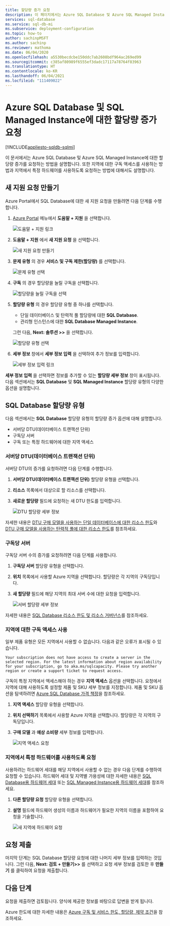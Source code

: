 ```yaml
---
title: 할당량 증가 요청
description: 이 페이지에서는 Azure SQL Database 및 Azure SQL Managed Instance에 대한 할당량을 늘리는 지원 요청을 만드는 방법을 설명합니다.
services: sql-database
ms.service: sql-db-mi
ms.subservice: deployment-configuration
ms.topic: how-to
author: sachinpMSFT
ms.author: sachinp
ms.reviewer: mathoma
ms.date: 06/04/2020
ms.openlocfilehash: a5530becdcbe150ddc7ab2608bdf964ac269ed99
ms.sourcegitcommit: c385af80989f6555ef3dadc17117a78764f83963
ms.translationtype: HT
ms.contentlocale: ko-KR
ms.lasthandoff: 06/04/2021
ms.locfileid: "111409022"
---
```

# <a name="request-quota-increases-for-azure-sql-database-and-sql-managed-instance"></a>Azure SQL Database 및 SQL Managed Instance에 대한 할당량 증가 요청
[!INCLUDE[appliesto-sqldb-sqlmi](../includes/appliesto-sqldb-sqlmi.md)]

이 문서에서는 Azure SQL Database 및 Azure SQL Managed Instance에 대한 할당량 증가를 요청하는 방법을 설명합니다. 또한 지역에 대한 구독 액세스를 사용하는 방법과 지역에서 특정 하드웨어를 사용하도록 요청하는 방법에 대해서도 설명합니다.

## <a name="create-a-new-support-request"></a><a id="newquota"></a> 새 지원 요청 만들기

Azure Portal에서 SQL Database에 대한 새 지원 요청을 만들려면 다음 단계를 수행합니다.

1. [Azure Portal](https://portal.azure.com) 메뉴에서 **도움말 + 지원** 을 선택합니다.

   ![도움말 + 지원 링크](./media/quota-increase-request/help-plus-support.png)

1. **도움말 + 지원** 에서 **새 지원 요청** 을 선택합니다.

    ![새 지원 요청 만들기](./media/quota-increase-request/new-support-request.png)

1. **문제 유형** 의 경우 **서비스 및 구독 제한(할당량)** 를 선택합니다.

   ![문제 유형 선택](./media/quota-increase-request/select-quota-issue-type.png)

1. **구독** 의 경우 할당량을 늘릴 구독을 선택합니다.

   ![할당량을 늘릴 구독을 선택](./media/quota-increase-request/select-subscription-support-request.png)

1. **할당량 유형** 의 경우 할당량 유형 중 하나를 선택합니다.

   - 단일 데이터베이스 및 탄력적 풀 할당량에 대한 **SQL Database**.
   - 관리형 인스턴스에 대한 **SQL Database Managed Instance**.

   그런 다음, **Next: 솔루션 >>** 을 선택합니다.

   ![할당량 유형 선택](./media/quota-increase-request/select-quota-type.png)

1. **세부 정보** 창에서 **세부 정보 입력** 을 선택하여 추가 정보를 입력합니다.

   ![세부 정보 입력 링크](./media/quota-increase-request/provide-details-link.png)

**세부 정보 입력** 을 선택하면 정보를 추가할 수 있는 **할당량 세부 정보** 창이 표시됩니다. 다음 섹션에서는 **SQL Database** 및 **SQL Managed Instance** 할당량 유형의 다양한 옵션을 설명합니다.

## <a name="sql-database-quota-types"></a><a id="sqldbquota"></a>SQL Database 할당량 유형

다음 섹션에서는 **SQL Database** 할당량 유형의 할당량 증가 옵션에 대해 설명합니다.

- 서버당 DTU(데이터베이스 트랜잭션 단위)
- 구독당 서버
- 구독 또는 특정 하드웨어에 대한 지역 액세스

### <a name="database-transaction-units-dtus-per-server"></a>서버당 DTU(데이터베이스 트랜잭션 단위)

서버당 DTU의 증가를 요청하려면 다음 단계를 수행합니다.

1. **서버당 DTU(데이터베이스 트랜잭션 단위)** 할당량 유형을 선택합니다.

1. **리소스** 목록에서 대상으로 할 리소스를 선택합니다.

1. **새로운 할당량** 필드에 요청하는 새 DTU 한도를 입력합니다.

   ![DTU 할당량 세부 정보](./media/quota-increase-request/quota-details-dtus.png)

자세한 내용은 [DTU 구매 모델을 사용하는 단일 데이터베이스에 대한 리소스 한도](resource-limits-dtu-single-databases.md)와 [DTU 구매 모델을 사용하는 탄력적 풀에 대한 리소스 한도](resource-limits-dtu-elastic-pools.md)를 참조하세요.

### <a name="servers-per-subscription"></a>구독당 서버

구독당 서버 수의 증가를 요청하려면 다음 단계를 사용합니다.

1. **구독당 서버** 할당량 유형을 선택합니다.

1. **위치** 목록에서 사용할 Azure 지역을 선택합니다. 할당량은 각 지역의 구독당입니다.

1. **새 할당량** 필드에 해당 지역의 최대 서버 수에 대한 요청을 입력합니다.

   ![서버 할당량 세부 정보](./media/quota-increase-request/quota-details-servers.png)

자세한 내용은 [SQL Database 리소스 한도 및 리소스 거버넌스](resource-limits-logical-server.md)를 참조하세요.

### <a name="enable-subscription-access-to-a-region"></a><a id="region"></a>지역에 대한 구독 액세스 사용

일부 제품 유형은 모든 지역에서 사용할 수 없습니다. 다음과 같은 오류가 표시될 수 있습니다.

`Your subscription does not have access to create a server in the selected region. For the latest information about region availability for your subscription, go to aka.ms/sqlcapacity. Please try another region or create a support ticket to request access.`

구독이 특정 지역에서 액세스해야 하는 경우 **지역 액세스** 옵션을 선택합니다. 요청에서 지역에 대해 사용하도록 설정할 제품 및 SKU 세부 정보를 지정합니다. 제품 및 SKU 옵션을 탐색하려면 [Azure SQL Database 가격 책정](https://azure.microsoft.com/pricing/details/sql-database/single/)을 참조하세요.

1. **지역 액세스** 할당량 유형을 선택합니다.

1. **위치 선택하기** 목록에서 사용할 Azure 지역을 선택합니다. 할당량은 각 지역의 구독당입니다.

1. **구매 모델** 과 **예상 소비량** 세부 정보를 입력합니다.

   ![지역 액세스 요청](./media/quota-increase-request/quota-request.png)

### <a name="request-enabling-specific-hardware-in-a-region"></a>지역에서 특정 하드웨어를 사용하도록 요청

사용하려는 하드웨어 세대를 해당 지역에서 사용할 수 없는 경우 다음 단계를 수행하여 요청할 수 있습니다. 하드웨어 세대 및 지역별 가용성에 대한 자세한 내용은 [SQL Database용 하드웨어 세대](./service-tiers-sql-database-vcore.md#hardware-generations) 또는 [SQL Managed Instance용 하드웨어 세대](../managed-instance/service-tiers-managed-instance-vcore.md#hardware-generations)를 참조하세요.

1. **다른 할당량 요청** 할당량 유형을 선택합니다.

1. **설명** 필드에 하드웨어 생성의 이름과 하드웨어가 필요한 지역의 이름을 포함하여 요청을 기술합니다.

   ![새 지역에 하드웨어 요청](./media/quota-increase-request/hardware-in-new-region.png)

## <a name="submit-your-request"></a>요청 제출

마지막 단계는 SQL Database 할당량 요청에 대한 나머지 세부 정보를 입력하는 것입니다. 그런 다음, **Next: 검토 + 만들기>>** 를 선택하고 요청 세부 정보를 검토한 후 **만들기** 를 클릭하여 요청을 제출합니다.

## <a name="next-steps"></a>다음 단계

요청을 제출하면 검토됩니다. 양식에 제공한 정보를 바탕으로 답변을 받게 됩니다.

Azure 한도에 대한 자세한 내용은 [Azure 구독 및 서비스 한도, 할당량, 제약 조건](../../azure-resource-manager/management/azure-subscription-service-limits.md)을 참조하세요.
